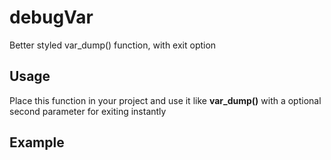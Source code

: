 # debugVar
Better styled var_dump() function, with exit option

## Usage
Place this function in your project and use it like **var_dump()** with a optional second parameter for exiting instantly

## Example
<pre>
<?php
debugVar($variable);
debugVar($variable, true);
?>
</pre>